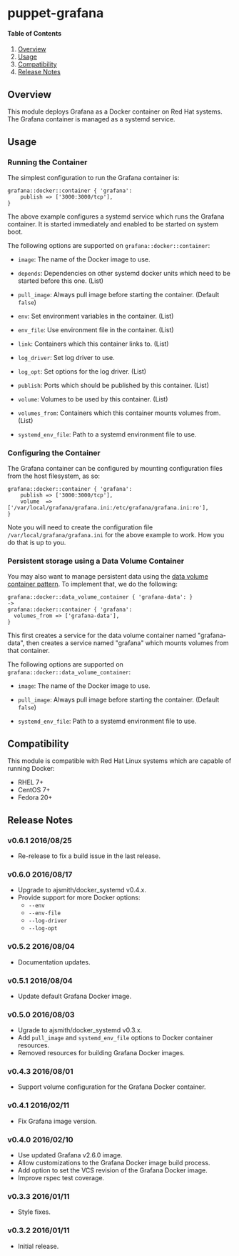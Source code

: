 # puppet-grafana

#### Table of Contents

 1. [Overview](#overview)
 2. [Usage](#usage)
 3. [Compatibility](#compatibility)
 4. [Release Notes](#release-notes)

## Overview

This module deploys Grafana as a Docker container on Red Hat systems. The
Grafana container is managed as a systemd service.

## Usage

### Running the Container

The simplest configuration to run the Grafana container is:

```puppet
grafana::docker::container { 'grafana':
    publish => ['3000:3000/tcp'],
}
```

The above example configures a systemd service which runs the Grafana
container. It is started immediately and enabled to be started on system boot.

The following options are supported on `grafana::docker::container`:

  * `image`: The name of the Docker image to use.

  * `depends`: Dependencies on other systemd docker units which need to be
    started before this one. (List)

  * `pull_image`: Always pull image before starting the container. (Default
    `false`)

  * `env`: Set environment variables in the container. (List)

  * `env_file`: Use environment file in the container. (List)

  * `link`: Containers which this container links to. (List)

  * `log_driver`: Set log driver to use.

  * `log_opt`: Set options for the log driver. (List)

  * `publish`: Ports which should be published by this container. (List)

  * `volume`: Volumes to be used by this container. (List)

  * `volumes_from`: Containers which this container mounts volumes from. (List)

  * `systemd_env_file`: Path to a systemd environment file to use.

### Configuring the Container

The Grafana container can be configured by mounting configuration files from
the host filesystem, as so:

```puppet
grafana::docker::container { 'grafana':
    publish => ['3000:3000/tcp'],
    volume  => ['/var/local/grafana/grafana.ini:/etc/grafana/grafana.ini:ro'],
}
```

Note you will need to create the configuration file
`/var/local/grafana/grafana.ini` for the above example to work. How you do that
is up to you.

### Persistent storage using a Data Volume Container

You may also want to manage persistent data using the
[data volume container pattern](https://docs.docker.com/userguide/dockervolumes/#creating-and-mounting-a-data-volume-container).
To implement that, we do the following:

```puppet
grafana::docker::data_volume_container { 'grafana-data': }
->
grafana::docker::container { 'grafana':
  volumes_from => ['grafana-data'],
}
```

This first creates a service for the data volume container named
"grafana-data", then creates a service named "grafana" which mounts volumes
from that container.

The following options are supported on
`grafana::docker::data_volume_container`:

  * `image`: The name of the Docker image to use.

  * `pull_image`: Always pull image before starting the container. (Default
    `false`)

  * `systemd_env_file`: Path to a systemd environment file to use.

## Compatibility

This module is compatible with Red Hat Linux systems which are capable of
running Docker:

  * RHEL 7+
  * CentOS 7+
  * Fedora 20+

## Release Notes

### v0.6.1 2016/08/25

- Re-release to fix a build issue in the last release.

### v0.6.0 2016/08/17

- Upgrade to ajsmith/docker_systemd v0.4.x.
- Provide support for more Docker options:
  - `--env`
  - `--env-file`
  - `--log-driver`
  - `--log-opt`

### v0.5.2 2016/08/04

- Documentation updates.

### v0.5.1 2016/08/04

- Update default Grafana Docker image.

### v0.5.0 2016/08/03

- Ugrade to ajsmith/docker_systemd v0.3.x.
- Add `pull_image` and `systemd_env_file` options to Docker container
  resources.
- Removed resources for building Grafana Docker images.

### v0.4.3 2016/08/01

- Support volume configuration for the Grafana Docker container.

### v0.4.1 2016/02/11

- Fix Grafana image version.

### v0.4.0 2016/02/10

- Use updated Grafana v2.6.0 image.
- Allow customizations to the Grafana Docker image build process.
- Add option to set the VCS revision of the Grafana Docker image.
- Improve rspec test coverage.

### v0.3.3 2016/01/11

- Style fixes.

### v0.3.2 2016/01/11

- Initial release.
